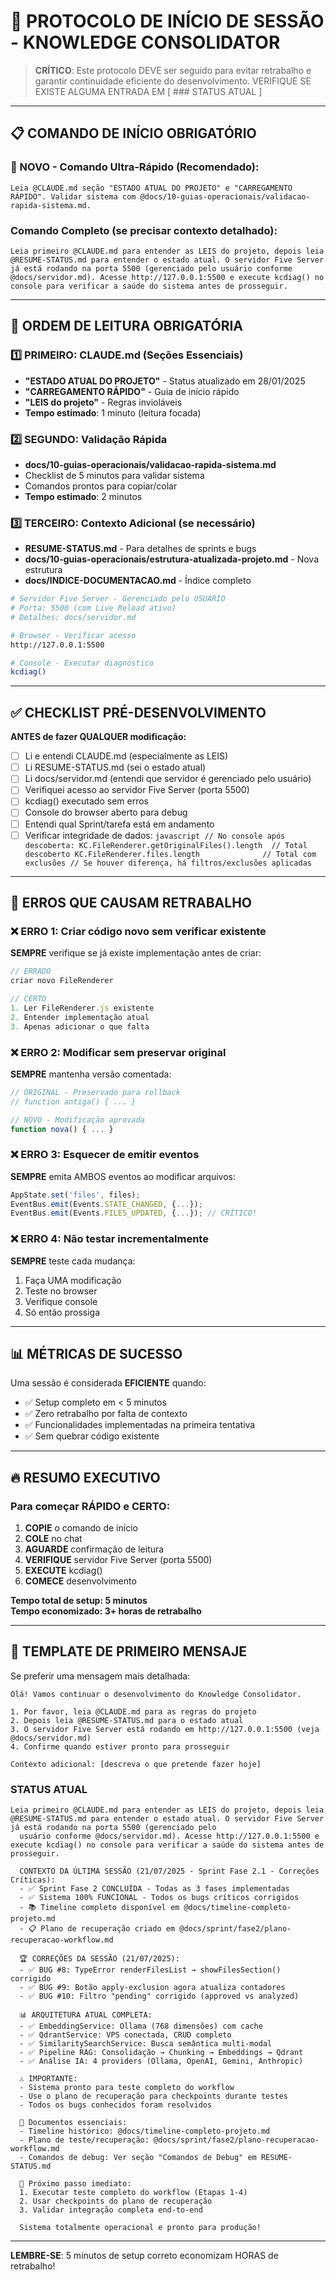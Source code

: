 # 🚀 PROTOCOLO DE INÍCIO DE SESSÃO - KNOWLEDGE CONSOLIDATOR

> **CRÍTICO**: Este protocolo DEVE ser seguido para evitar retrabalho e garantir continuidade eficiente do desenvolvimento.
> VERIFIQUE SE EXISTE ALGUMA ENTRADA EM [ ### STATUS ATUAL ]
---

## 📋 COMANDO DE INÍCIO OBRIGATÓRIO

### 🚀 NOVO - Comando Ultra-Rápido (Recomendado):
```
Leia @CLAUDE.md seção "ESTADO ATUAL DO PROJETO" e "CARREGAMENTO RÁPIDO". Validar sistema com @docs/10-guias-operacionais/validacao-rapida-sistema.md.
```

### Comando Completo (se precisar contexto detalhado):
```
Leia primeiro @CLAUDE.md para entender as LEIS do projeto, depois leia @RESUME-STATUS.md para entender o estado atual. O servidor Five Server já está rodando na porta 5500 (gerenciado pelo usuário conforme @docs/servidor.md). Acesse http://127.0.0.1:5500 e execute kcdiag() no console para verificar a saúde do sistema antes de prosseguir.
```

---

## 📖 ORDEM DE LEITURA OBRIGATÓRIA

### 1️⃣ PRIMEIRO: CLAUDE.md (Seções Essenciais)
- **"ESTADO ATUAL DO PROJETO"** - Status atualizado em 28/01/2025
- **"CARREGAMENTO RÁPIDO"** - Guia de início rápido
- **"LEIS do projeto"** - Regras invioláveis
- **Tempo estimado**: 1 minuto (leitura focada)

### 2️⃣ SEGUNDO: Validação Rápida
- **docs/10-guias-operacionais/validacao-rapida-sistema.md**
- Checklist de 5 minutos para validar sistema
- Comandos prontos para copiar/colar
- **Tempo estimado**: 2 minutos

### 3️⃣ TERCEIRO: Contexto Adicional (se necessário)
- **RESUME-STATUS.md** - Para detalhes de sprints e bugs
- **docs/10-guias-operacionais/estrutura-atualizada-projeto.md** - Nova estrutura
- **docs/INDICE-DOCUMENTACAO.md** - Índice completo
```bash
# Servidor Five Server - Gerenciado pelo USUÁRIO
# Porta: 5500 (com Live Reload ativo)
# Detalhes: docs/servidor.md

# Browser - Verificar acesso
http://127.0.0.1:5500

# Console - Executar diagnóstico
kcdiag()
```

---

## ✅ CHECKLIST PRÉ-DESENVOLVIMENTO

**ANTES de fazer QUALQUER modificação:**

- [ ] Li e entendi CLAUDE.md (especialmente as LEIS)
- [ ] Li RESUME-STATUS.md (sei o estado atual)
- [ ] Li docs/servidor.md (entendi que servidor é gerenciado pelo usuário)
- [ ] Verifiquei acesso ao servidor Five Server (porta 5500)
- [ ] kcdiag() executado sem erros
- [ ] Console do browser aberto para debug
- [ ] Entendi qual Sprint/tarefa está em andamento
- [ ] Verificar integridade de dados:
      ```javascript
      // No console após descoberta:
      KC.FileRenderer.getOriginalFiles().length  // Total descoberto
      KC.FileRenderer.files.length              // Total com exclusões
      // Se houver diferença, há filtros/exclusões aplicadas
      ```

---

## 🚫 ERROS QUE CAUSAM RETRABALHO

### ❌ ERRO 1: Criar código novo sem verificar existente
**SEMPRE** verifique se já existe implementação antes de criar:
```javascript
// ERRADO
criar novo FileRenderer

// CERTO
1. Ler FileRenderer.js existente
2. Entender implementação atual
3. Apenas adicionar o que falta
```

### ❌ ERRO 2: Modificar sem preservar original
**SEMPRE** mantenha versão comentada:
```javascript
// ORIGINAL - Preservado para rollback
// function antiga() { ... }

// NOVO - Modificação aprovada
function nova() { ... }
```

### ❌ ERRO 3: Esquecer de emitir eventos
**SEMPRE** emita AMBOS eventos ao modificar arquivos:
```javascript
AppState.set('files', files);
EventBus.emit(Events.STATE_CHANGED, {...});
EventBus.emit(Events.FILES_UPDATED, {...}); // CRÍTICO!
```

### ❌ ERRO 4: Não testar incrementalmente
**SEMPRE** teste cada mudança:
1. Faça UMA modificação
2. Teste no browser
3. Verifique console
4. Só então prossiga

---

## 📊 MÉTRICAS DE SUCESSO

Uma sessão é considerada **EFICIENTE** quando:
- ✅ Setup completo em < 5 minutos
- ✅ Zero retrabalho por falta de contexto
- ✅ Funcionalidades implementadas na primeira tentativa
- ✅ Sem quebrar código existente

---

## 🔥 RESUMO EXECUTIVO

### Para começar RÁPIDO e CERTO:

1. **COPIE** o comando de início
2. **COLE** no chat
3. **AGUARDE** confirmação de leitura
4. **VERIFIQUE** servidor Five Server (porta 5500)
5. **EXECUTE** kcdiag()
6. **COMECE** desenvolvimento

**Tempo total de setup: 5 minutos**  
**Tempo economizado: 3+ horas de retrabalho**

---

## 📝 TEMPLATE DE PRIMEIRO MENSAJE

Se preferir uma mensagem mais detalhada:

```
Olá! Vamos continuar o desenvolvimento do Knowledge Consolidator.

1. Por favor, leia @CLAUDE.md para as regras do projeto
2. Depois leia @RESUME-STATUS.md para o estado atual
3. O servidor Five Server está rodando em http://127.0.0.1:5500 (veja @docs/servidor.md)
4. Confirme quando estiver pronto para prosseguir

Contexto adicional: [descreva o que pretende fazer hoje]
```

### STATUS ATUAL

```
Leia primeiro @CLAUDE.md para entender as LEIS do projeto, depois leia @RESUME-STATUS.md para entender o estado atual. O servidor Five Server já está rodando na porta 5500 (gerenciado pelo
  usuário conforme @docs/servidor.md). Acesse http://127.0.0.1:5500 e execute kcdiag() no console para verificar a saúde do sistema antes de prosseguir.

  CONTEXTO DA ÚLTIMA SESSÃO (21/07/2025 - Sprint Fase 2.1 - Correções Críticas):
  - ✅ Sprint Fase 2 CONCLUÍDA - Todas as 3 fases implementadas
  - ✅ Sistema 100% FUNCIONAL - Todos os bugs críticos corrigidos
  - 📚 Timeline completo disponível em @docs/timeline-completo-projeto.md
  - 📋 Plano de recuperação criado em @docs/sprint/fase2/plano-recuperacao-workflow.md

  🏆 CORREÇÕES DA SESSÃO (21/07/2025):
  - ✅ BUG #8: TypeError renderFilesList → showFilesSection() corrigido
  - ✅ BUG #9: Botão apply-exclusion agora atualiza contadores
  - ✅ BUG #10: Filtro "pending" corrigido (approved vs analyzed)

  📊 ARQUITETURA ATUAL COMPLETA:
  - ✅ EmbeddingService: Ollama (768 dimensões) com cache
  - ✅ QdrantService: VPS conectada, CRUD completo
  - ✅ SimilaritySearchService: Busca semântica multi-modal
  - ✅ Pipeline RAG: Consolidação → Chunking → Embeddings → Qdrant
  - ✅ Análise IA: 4 providers (Ollama, OpenAI, Gemini, Anthropic)

  ⚠️ IMPORTANTE: 
  - Sistema pronto para teste completo do workflow
  - Use o plano de recuperação para checkpoints durante testes
  - Todos os bugs conhecidos foram resolvidos

  📌 Documentos essenciais:
  - Timeline histórico: @docs/timeline-completo-projeto.md
  - Plano de teste/recuperação: @docs/sprint/fase2/plano-recuperacao-workflow.md
  - Comandos de debug: Ver seção "Comandos de Debug" em RESUME-STATUS.md

  🎯 Próximo passo imediato:
  1. Executar teste completo do workflow (Etapas 1-4)
  2. Usar checkpoints do plano de recuperação
  3. Validar integração completa end-to-end

  Sistema totalmente operacional e pronto para produção!
```

---

**LEMBRE-SE**: 5 minutos de setup correto economizam HORAS de retrabalho!